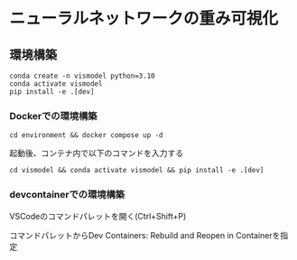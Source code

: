 # ニューラルネットワークの重み可視化

## 環境構築

```
conda create -n vismodel python=3.10
conda activate vismodel
pip install -e .[dev]
```

### Dockerでの環境構築

```
cd environment && docker compose up -d
```

起動後、コンテナ内で以下のコマンドを入力する

```
cd vismodel && conda activate vismodel && pip install -e .[dev]
```

### devcontainerでの環境構築
VSCodeのコマンドパレットを開く(Ctrl+Shift+P)

コマンドパレットからDev Containers: Rebuild and Reopen in Containerを指定